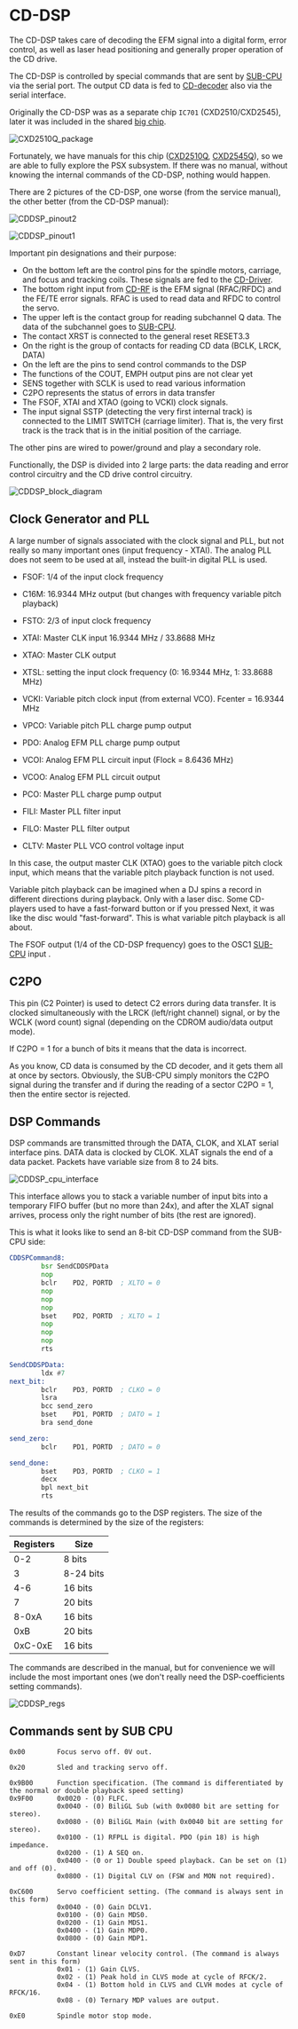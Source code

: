 # CD-DSP

The CD-DSP takes care of decoding the EFM signal into a digital form, error control, as well as laser head positioning and generally proper operation of the CD drive.

The CD-DSP is controlled by special commands that are sent by [SUB-CPU](subcpu.md) via the serial port. The output CD data is fed to [CD-decoder](cddec.md) also via the serial interface.

Originally the CD-DSP was as a separate chip `IC701` (CXD2510/CXD2545), later it was included in the shared [big chip](subic.md).

![CXD2510Q_package](/wiki/imgstore/CXD2510Q_package.jpg)

Fortunately, we have manuals for this chip ([CXD2510Q](/docs/CXD2510Q.pdf), [CXD2545Q](/docs/CXD2545Q.pdf)), so we are able to fully explore the PSX subsystem. If there was no manual, without knowing the internal commands of the CD-DSP, nothing would happen.

There are 2 pictures of the CD-DSP, one worse (from the service manual), the other better (from the CD-DSP manual):

![CDDSP_pinout2](/wiki/imgstore/CDDSP_pinout2.jpg)

![CDDSP_pinout1](/wiki/imgstore/CDDSP_pinout1.jpg)

Important pin designations and their purpose:

- On the bottom left are the control pins for the spindle motors, carriage, and focus and tracking coils. These signals are fed to the [CD-Driver](cddriver.md).
- The bottom right input from [CD-RF](cdrf.md) is the EFM signal (RFAC/RFDC) and the FE/TE error signals. RFAC is used to read data and RFDC to control the servo.
- The upper left is the contact group for reading subchannel Q data. The data of the subchannel goes to [SUB-CPU](subcpu.md).
- The contact XRST is connected to the general reset RESET3.3
- On the right is the group of contacts for reading CD data (BCLK, LRCK, DATA)
- On the left are the pins to send control commands to the DSP
- The functions of the COUT, EMPH output pins are not clear yet
- SENS together with SCLK is used to read various information 
- C2PO represents the status of errors in data transfer
- The FSOF, XTAI and XTAO (going to VCKI) clock signals.
- The input signal SSTP (detecting the very first internal track) is connected to the LIMIT SWITCH (carriage limiter). That is, the very first track is the track that is in the initial position of the carriage.

The other pins are wired to power/ground and play a secondary role.

Functionally, the DSP is divided into 2 large parts: the data reading and error control circuitry and the CD drive control circuitry.

![CDDSP_block_diagram](/wiki/imgstore/CDDSP_block_diagram.jpg)

## Clock Generator and PLL

A large number of signals associated with the clock signal and PLL, but not really so many important ones (input frequency - XTAI). The analog PLL does not seem to be used at all, instead the built-in digital PLL is used.

- FSOF: 1/4 of the input clock frequency
- C16M: 16.9344 MHz output (but changes with frequency variable pitch playback)
- FSTO: 2/3 of input clock frequency
- XTAI: Master CLK input 16.9344 MHz / 33.8688 MHz
- XTAO: Master CLK output
- XTSL: setting the input clock frequency (0: 16.9344 MHz, 1: 33.8688 MHz)
- VCKI: Variable pitch clock input (from external VCO). Fcenter = 16.9344 MHz
- VPCO: Variable pitch PLL charge pump output

- PDO: Analog EFM PLL charge pump output
- VCOI: Analog EFM PLL circuit input (Flock = 8.6436 MHz)
- VCOO: Analog EFM PLL circuit output
- PCO: Master PLL charge pump output
- FILI: Master PLL filter input
- FILO: Master PLL filter output
- CLTV: Master PLL VCO control voltage input

In this case, the output master CLK (XTAO) goes to the variable pitch clock input, which means that the variable pitch playback function is not used.

Variable pitch playback can be imagined when a DJ spins a record in different directions during playback. Only with a laser disc. Some CD-players used to have a fast-forward button or if you pressed Next, it was like the disc would "fast-forward". This is what variable pitch playback is all about.

The FSOF output (1/4 of the CD-DSP frequency) goes to the OSC1 [SUB-CPU](subcpu.md) input .

## C2PO

This pin (C2 Pointer) is used to detect C2 errors during data transfer. It is clocked simultaneously with the LRCK (left/right channel) signal, or by the WCLK (word count) signal (depending on the CDROM audio/data output mode).

If C2PO = 1 for a bunch of bits it means that the data is incorrect.

As you know, CD data is consumed by the CD decoder, and it gets them all at once by sectors. Obviously, the SUB-CPU simply monitors the C2PO signal during the transfer and if during the reading of a sector C2PO = 1, then the entire sector is rejected.

## DSP Commands

DSP commands are transmitted through the DATA, CLOK, and XLAT serial interface pins. DATA data is clocked by CLOK. XLAT signals the end of a data packet. Packets have variable size from 8 to 24 bits.

![CDDSP_cpu_interface](/wiki/imgstore/CDDSP_cpu_interface.jpg)

This interface allows you to stack a variable number of input bits into a temporary FIFO buffer (but no more than 24x), and after the XLAT signal arrives, process only the right number of bits (the rest are ignored).

This is what it looks like to send an 8-bit CD-DSP command from the SUB-CPU side:

```asm
CDDSPCommand8:
		bsr	SendCDDSPData
		nop
		bclr	PD2, PORTD	; XLTO = 0
		nop
		nop
		nop
		bset	PD2, PORTD	; XLTO = 1
		nop
		nop
		nop
		rts

SendCDDSPData:				
		ldx	#7
next_bit:				
		bclr	PD3, PORTD	; CLKO = 0
		lsra
		bcc	send_zero  	
		bset	PD1, PORTD	; DATO = 1
		bra	send_done	

send_zero:				
		bclr	PD1, PORTD	; DATO = 0

send_done:				
		bset	PD3, PORTD	; CLKO = 1
		decx
		bpl	next_bit
		rts
```

The results of the commands go to the DSP registers. The size of the commands is determined by the size of the registers:

|Registers|Size|
|---|---|
|0-2|8 bits|
|3|8-24 bits|
|4-6|16 bits|
|7|20 bits|
|8-0xA|16 bits|
|0xB|20 bits|
|0xC-0xE|16 bits|

The commands are described in the manual, but for convenience we will include the most important ones (we don't really need the DSP-coefficients setting commands).

![CDDSP_regs](/wiki/imgstore/CDDSP_regs.jpg)

## Commands sent by SUB CPU

```
0x00        Focus servo off. 0V out.

0x20        Sled and tracking servo off.

0x9B00      Function specification. (The command is differentiated by the normal or double playback speed setting)
0x9F00      0x0020 - (0) FLFC.
            0x0040 - (0) BiliGL Sub (with 0x0080 bit are setting for stereo).
            0x0080 - (0) BiliGL Main (with 0x0040 bit are setting for stereo).
            0x0100 - (1) RFPLL is digital. PDO (pin 18) is high impedance.
            0x0200 - (1) A SEQ on.
            0x0400 - (0 or 1) Double speed playback. Can be set on (1) and off (0).
            0x0800 - (1) Digital CLV on (FSW and MON not required).

0xC600      Servo coefficient setting. (The command is always sent in this form)
            0x0040 - (0) Gain DCLV1.
            0x0100 - (0) Gain MDS0.
            0x0200 - (1) Gain MDS1.
            0x0400 - (1) Gain MDP0.
            0x0800 - (0) Gain MDP1.

0xD7        Constant linear velocity сontrol. (The command is always sent in this form)
            0x01 - (1) Gain CLVS.
            0x02 - (1) Peak hold in CLVS mode at cycle of RFCK/2.
            0x04 - (1) Bottom hold in CLVS and CLVH modes at cycle of RFCK/16.
            0x08 - (0) Ternary MDP values are output.

0xE0        Spindle motor stop mode.
```
